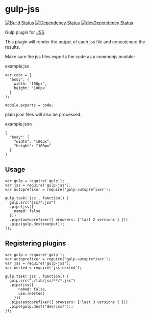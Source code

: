 # gulp-jss

[![Build Status](https://travis-ci.org/gooy/gulp-jss.svg?branch=master&style=flat-square)](https://travis-ci.org/gooy/gulp-jss)
[![Dependency Status](https://david-dm.org/gooy/gulp-jss.svg?style=flat-square)](https://david-dm.org/gooy/gulp-jss)
[![devDependency Status](https://david-dm.org/gooy/gulp-jss/dev-status.svg?style=flat-square)](https://david-dm.org/gooy/gulp-jss#info=devDependencies)

Gulp plugin for [JSS](https://github.com/jsstyles/jss).

This plugin will render the output of each jss file and concatenate the results.

Make sure the jss files exports the code as a commonjs module: 

example.jss
  
    var code = {
      'body': {
        width: '100px',
        height: '100px'
      }
    };
    
    module.exports = code;

plain json files will also be processed.

example.json

    {
      "body": {
        "width": "100px",
        "height": "100px"
      }
    }

## Usage

    var gulp = require('gulp');
    var jss = require('gulp-jss');
    var autoprefixer = require('gulp-autoprefixer');
    
    gulp.task('jss', function() {
      gulp.src("jss/*.jss")
      .pipe(jss({
        named: false
      }))
      .pipe(autoprefixer({ browsers: ['last 2 versions'] }))
      .pipe(gulp.dest(output));
    });


## Registering plugins

    var gulp = require('gulp');
    var autoprefixer = require('gulp-autoprefixer');
    var jss = require('gulp-jss');
    var nested = require('jss-nested');
    
    gulp.task('jss', function() {
      gulp.src("./lib/jss/**/*.jss")
      .pipe(jss({
          named: false,
          use:[nested]
        }))
      .pipe(autoprefixer({ browsers: ['last 3 versions'] }))
      .pipe(gulp.dest("dev/css/"));
    });
